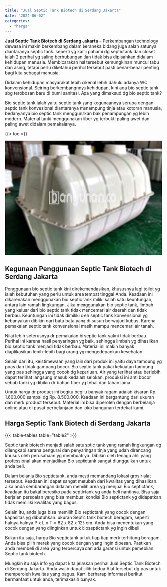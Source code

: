 ```yaml
---
title: "Jual Septic Tank Biotech di Serdang Jakarta"
date: "2024-06-02"
categories: 
  - "harga"
---
```


**Jual Septic Tank Biotech di Serdang Jakarta** – Perkembangan technology dewasa ini makin berkembang dalam beraneka bidang juga salah satunya diantaranya septic tank. seperti yg kami pahami dg septictank dan closet ialah 2 perihal yg saling berhubungan dan tidak bisa dipisahkan didalam kehidupan manusia. Membicarakan hal tersebut kemungkinan muncul tabu dan asing, tetapi perlu diketahui perihal tersebut pasti benar-benar penting bagi kita sebagai manusia.

Didalam kehidupan masyarakat lebih dikenal lebih dahulu adanya WC konvensional. Seiring berkembangnnya kehidupan, kini ada bio septic tank sbg terobosan baru di bumi sanitasi. Apa yang dimaksud dg bio septic tank?

Bio septic tank ialah yaitu septic tank yang kegunaannya serupa dengan septic tank konvesional diantaranya menampung tinja atau kotoran manusia, bedanyanya bio septic tank menggunakan bak penampungan yg lebih modern. Material tanki menggunakan fiber yg terbukti paling awet dan paling awet didalam pemakaianya.

{{< toc >}}

![Jual Septic Tank Biotech di Serdang Jakarta](/images/jual-bio-septictank-26.png)

## Kegunaan Penggunaan Septic Tank Biotech di Serdang Jakarta

Penggunaan bio septic tank kini direkomendasikan, khususnya lagi toilet yg ialah kebutuhan yang perlu untuk area tempat tinggal Anda. Keadaan ini dikarenakan menggunakan bio septic tank miliki salah satu keuntungan, antara lain ramah lingkungan. Jika menggunakan bio septic tank, limbah yang keluar dari bio septic tank tidak mencemari air daerah dan tidak berbau. Keuntungan ini tidak dimiliki oleh septic tank konvensional yg kebanyakan dibikin dari batu bata yang di susun berwujud kubus. Karena pemakaian septic tank konvensional masih mampu mencemari air tanah.

Nilai lebih seterusnya dr pemakaian bi septic tank yakni tidak berbau. Perihal ini karena hasil penyaringan yg baik, sehingga limbah yg dihasilkan bio septic tank menjadi tidak berbau. Material ini makin banyak diaplikasikan lebih-lebih bagi orang yg mengedepankan kesehatan.

Selain dari itu, keistimewaan yang lain dari produk ini yaitu daya tamoung yg poas dan tidak gampang bocor. Bio septic tank pakai kekuatan tamoung yang pas sehingga yang cocok dg keperluan. Air yang terlihat atau berlebih dapat terlihat langsung masuk kedalam selokan. produksi ini anti bocor sebab tanki yg dibikin dr bahan fiber yg tebal dan tahan lama.

Untuk harga dr product ini begitu begitu banyak ragam adalah kisaran Rp. 1.600.000 sampai dg Rp. 8.500.000. Keadaan ini bergantung dari ukuran dan merk product tersebut. Material ini bisa diperoleh dengan berbelanja online atau di pusat perbelanjaan dan toko bangunan terdekat kami.

## Harga Septic Tank Biotech di Serdang Jakarta

{{< table-tables table="table2" >}}

Septic tank biotech menjadi salah satu sptic tank yang ramah lingkungan dg dilengkapi sarana pengurai dan penyaringan tinja yang udah dirancang khusus oleh perusahaan yg membuatnya. Dibikin oleh tenaga ahli yang professional akan menjadikan Bio septictank sangat diunggulkan untuk anda beli.

Dalam belanja Bio septictank, anda mesti memandang lokasi grosir alat tersebut. Keadaan ini dapat sangat merubah dari kwalitas yang dihasilkan. Jika anda sembarangan didalam memilih area yg menjual Bio septictank, keadaan itu bakal beresiko pada septictank yg anda beli nantinya. Bisa saja berjalan persoalan yang bisa membuat kondisi Bio septictank yg didapatkan tidak memiliki kwalitas yang bagus.

Selain itu, anda juga bisa memilih Bio septictank yang cocok dengan kapasitas yg dibutuhkan. ukuran Septic tank biotech beragam, seperti halnya halnya P x L x T = 82 x 82 x 125 cm. Anda bisa menentukan yang cocok dengan yang diinginkan untuk bioseptictank yg ingin dibeli.

Bukan itu saja, harga Bio septictank untuk tiap tiap merk terhitung beragam. Anda bisa pilih merek yang cocok dengan yang ingin dipesan. Pastikan anda membeli di area yang terpercaya dan ada garansi untuk pemeblian Septic tank biotech.

Mungkin itu saja info yg dapat kita jelaskan perihal Jual Septic Tank Biotech di Serdang Jakarta. Anda wajib dapat pilih kedua Alat tersebut dg pas untuk memperoleh kwalitas yang bagus. Kami berharap informasi berikut bermanfaat untuk anda, terimakasih banyak.
